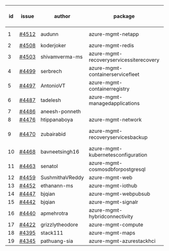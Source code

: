 | id | issue | author | package | assignee | bot advice | created date of issue | target release date | date from target |
| ------ | ------ | ------ | ------ | ------ | ------ | ------ | ------ | :-----: |
| 1 | [#4512](https://github.com/Azure/sdk-release-request/issues/4512) | audunn | azure-mgmt-netapp | ChenxiJiang333 | new issue. | 09-08 | 10-27 |  |
| 2 | [#4508](https://github.com/Azure/sdk-release-request/issues/4508) | koderjoker | azure-mgmt-redis | ChenxiJiang333 |  | 09-07 | 09-22 |  |
| 3 | [#4503](https://github.com/Azure/sdk-release-request/issues/4503) | shivamverma-ms | azure-mgmt-recoveryservicessiterecovery | ChenxiJiang333 |  | 09-06 | 09-22 |  |
| 4 | [#4499](https://github.com/Azure/sdk-release-request/issues/4499) | serbrech | azure-mgmt-containerservicefleet | ChenxiJiang333 |  | 09-06 | 09-22 |  |
| 5 | [#4497](https://github.com/Azure/sdk-release-request/issues/4497) | AntonioVT | azure-mgmt-containerregistry | ChenxiJiang333 |  | 09-05 | 09-22 |  |
| 6 | [#4487](https://github.com/Azure/sdk-release-request/issues/4487) | tadelesh | azure-mgmt-managedapplications | ChenxiJiang333 |  | 09-05 | 09-22 |  |
| 7 | [#4486](https://github.com/Azure/sdk-release-request/issues/4486) | aneesh-ponneth |  | ChenxiJiang333 |  | 08-31 | 09-22 |  |
| 8 | [#4476](https://github.com/Azure/sdk-release-request/issues/4476) | htippanaboya | azure-mgmt-network | ChenxiJiang333 |  | 08-29 | 09-22 |  |
| 9 | [#4470](https://github.com/Azure/sdk-release-request/issues/4470) | zubairabid | azure-mgmt-recoveryservicesbackup | ChenxiJiang333 | new comment. ForCLI | 08-29 | 09-22 |  |
| 10 | [#4468](https://github.com/Azure/sdk-release-request/issues/4468) | bavneetsingh16 | azure-mgmt-kubernetesconfiguration | ChenxiJiang333 |  | 08-28 | 09-22 |  |
| 11 | [#4463](https://github.com/Azure/sdk-release-request/issues/4463) | senatol | azure-mgmt-cosmosdbforpostgresql | ChenxiJiang333 | FirstGA | 08-23 | 09-22 |  |
| 12 | [#4459](https://github.com/Azure/sdk-release-request/issues/4459) | SushmithaVReddy | azure-mgmt-web | ChenxiJiang333 | MultiAPI | 08-23 | 09-22 |  |
| 13 | [#4452](https://github.com/Azure/sdk-release-request/issues/4452) | ethanann-ms | azure-mgmt-iothub | ChenxiJiang333 |  | 08-17 | 09-22 |  |
| 14 | [#4447](https://github.com/Azure/sdk-release-request/issues/4447) | bjqian | azure-mgmt-webpubsub | ChenxiJiang333 | HoldOn | 08-17 | 09-22 |  |
| 15 | [#4442](https://github.com/Azure/sdk-release-request/issues/4442) | bjqian | azure-mgmt-signalr | ChenxiJiang333 |  | 08-17 | 09-22 |  |
| 16 | [#4440](https://github.com/Azure/sdk-release-request/issues/4440) | apmehrotra | azure-mgmt-hybridconnectivity | ChenxiJiang333 | FirstBeta | 08-16 | 09-22 |  |
| 17 | [#4422](https://github.com/Azure/sdk-release-request/issues/4422) | grizzlytheodore | azure-mgmt-compute | ChenxiJiang333 |  | 08-12 | 09-22 |  |
| 18 | [#4395](https://github.com/Azure/sdk-release-request/issues/4395) | stack111 | azure-mgmt-maps | ChenxiJiang333 | HoldOn | 08-04 | 08-25 |  |
| 19 | [#4345](https://github.com/Azure/sdk-release-request/issues/4345) | pathuang-sia | azure-mgmt-azurestackhci | ChenxiJiang333 | HoldOn | 07-19 | 09-22 |  |
